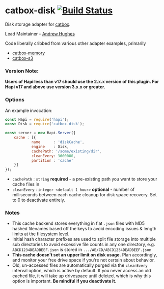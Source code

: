 catbox-disk [![Build Status](https://travis-ci.org/mirusresearch/catbox-disk.svg?branch=master)](https://travis-ci.org/mirusresearch/catbox-disk)
=============

Disk storage adapter for [catbox](https://github.com/hapijs/catbox).

Lead Maintainer - [Andrew Hughes](https://github.com/EyePulp)

Code liberally cribbed from various other adapter examples, primarily
  - [catbox-memory](https://github.com/hapijs/catbox-memory)
  - [catbox-s3](https://github.com/fhemberger/catbox-s3)

### Version Note:
**Users of Hapi less than v17 should use the 2.x.x version of this plugin.  For Hapi v17 and above use version 3.x.x or greater.**

### Options
An example invocation:
```javascript
const Hapi = require('hapi');
const Disk = require('catbox-disk');

const server = new Hapi.Server({
    cache : [{
            name      : 'diskCache',
            engine    : Disk,
            cachePath: '/some/existing/dir',
            cleanEvery: 3600000,
            partition : 'cache'
    }]
});

```
  - `cachePath`      : `string` **required** - a pre-existing path you want to store your cache files in
  - `cleanEvery`     : `integer <default 1 hour>` **optional** - number of milliseconds between each cache cleanup for disk space recovery. Set to 0 to deactivate entirely.

### Notes
  - This cache backend stores everything in flat `.json` files with MD5 hashed filenames based off the keys to avoid encoding issues & length limits at the filesystem level.
  - Initial hash character prefixes are used to split file storage into multiple sub directories to avoid excessive file counts in any one directory, e.g. `ABCD1234DEADBEEF.json` is stored in `.../AB/CD/ABCD1234DEADBEEF.json`
  - **This cache doesn't set an upper limit on disk usage.**  Plan accordingly, and monitor your free drive space if you're not certain about behavior.
  - Old, un-accessed files are automatically purged via the `cleanEvery` interval option, which is active by default. If you never access an old cached file, it will take up drivespace until deleted, which is why this option is important.  **Be mindful if you deactivate it**.


